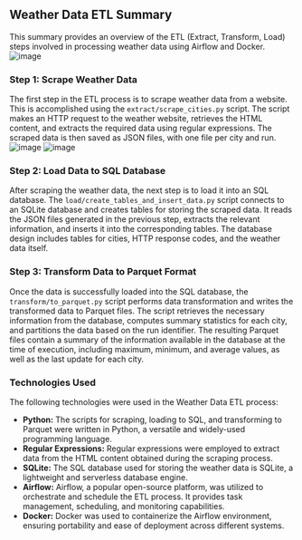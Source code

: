 ## Weather Data ETL Summary

This summary provides an overview of the ETL (Extract, Transform, Load) steps involved in processing weather data using Airflow and Docker.
![image](https://github.com/kikejimenez/dd360_weather_data/assets/13549270/97823875-c33f-4b62-b2e8-8e7a650d517d)

### Step 1: Scrape Weather Data

The first step in the ETL process is to scrape weather data from a website. This is accomplished using the `extract/scrape_cities.py` script. The script makes an HTTP request to the weather website, retrieves the HTML content, and extracts the required data using regular expressions. The scraped data is then saved as JSON files, with one file per city and run.
![image](https://github.com/kikejimenez/dd360_weather_data/assets/13549270/e3e0dfe6-f648-4475-a370-15b277bf2d60)
![image](https://github.com/kikejimenez/dd360_weather_data/assets/13549270/d7093d41-6087-4ec0-ac9a-83096d37e0f9)

### Step 2: Load Data to SQL Database

After scraping the weather data, the next step is to load it into an SQL database. The `load/create_tables_and_insert_data.py` script connects to an SQLite database and creates tables for storing the scraped data. It reads the JSON files generated in the previous step, extracts the relevant information, and inserts it into the corresponding tables. The database design includes tables for cities, HTTP response codes, and the weather data itself.

### Step 3: Transform Data to Parquet Format

Once the data is successfully loaded into the SQL database, the `transform/to_parquet.py` script performs data transformation and writes the transformed data to Parquet files. The script retrieves the necessary information from the database, computes summary statistics for each city, and partitions the data based on the run identifier. The resulting Parquet files contain a summary of the information available in the database at the time of execution, including maximum, minimum, and average values, as well as the last update for each city.

### Technologies Used

The following technologies were used in the Weather Data ETL process:

- **Python:** The scripts for scraping, loading to SQL, and transforming to Parquet were written in Python, a versatile and widely-used programming language.
- **Regular Expressions:** Regular expressions were employed to extract data from the HTML content obtained during the scraping process.
- **SQLite:** The SQL database used for storing the weather data is SQLite, a lightweight and serverless database engine.
- **Airflow:** Airflow, a popular open-source platform, was utilized to orchestrate and schedule the ETL process. It provides task management, scheduling, and monitoring capabilities.
- **Docker:** Docker was used to containerize the Airflow environment, ensuring portability and ease of deployment across different systems.
